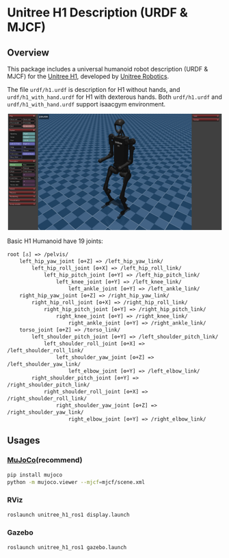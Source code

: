 # Unitree H1 Description (URDF & MJCF)

## Overview

This package includes a universal humanoid robot description (URDF & MJCF) for the [Unitree H1](https://www.unitree.com/h1), developed by [Unitree Robotics](https://www.unitree.com/).

The file `urdf/h1.urdf` is description for H1 without hands, and `urdf/h1_with_hand.urdf` for H1 with dexterous hands. Both `urdf/h1.urdf` and `urdf/h1_with_hand.urdf` support isaacgym environment.

<p align="center">
  <img src="doc/H1.png" width="500"/>
</p>

Basic H1 Humanoid have 19 joints:

```text
root [⚓] => /pelvis/
    left_hip_yaw_joint [⚙+Z] => /left_hip_yaw_link/
        left_hip_roll_joint [⚙+X] => /left_hip_roll_link/
            left_hip_pitch_joint [⚙+Y] => /left_hip_pitch_link/
                left_knee_joint [⚙+Y] => /left_knee_link/
                    left_ankle_joint [⚙+Y] => /left_ankle_link/
    right_hip_yaw_joint [⚙+Z] => /right_hip_yaw_link/
        right_hip_roll_joint [⚙+X] => /right_hip_roll_link/
            right_hip_pitch_joint [⚙+Y] => /right_hip_pitch_link/
                right_knee_joint [⚙+Y] => /right_knee_link/
                    right_ankle_joint [⚙+Y] => /right_ankle_link/
    torso_joint [⚙+Z] => /torso_link/
        left_shoulder_pitch_joint [⚙+Y] => /left_shoulder_pitch_link/
            left_shoulder_roll_joint [⚙+X] => /left_shoulder_roll_link/
                left_shoulder_yaw_joint [⚙+Z] => /left_shoulder_yaw_link/
                    left_elbow_joint [⚙+Y] => /left_elbow_link/
        right_shoulder_pitch_joint [⚙+Y] => /right_shoulder_pitch_link/
            right_shoulder_roll_joint [⚙+X] => /right_shoulder_roll_link/
                right_shoulder_yaw_joint [⚙+Z] => /right_shoulder_yaw_link/
                    right_elbow_joint [⚙+Y] => /right_elbow_link/
```

## Usages

### [MuJoCo](https://github.com/google-deepmind/mujoco)(recommend)

```bash
pip install mujoco
python -m mujoco.viewer --mjcf=mjcf/scene.xml
```

### RViz

```bash
roslaunch unitree_h1_ros1 display.launch
```

### Gazebo

```bash
roslaunch unitree_h1_ros1 gazebo.launch
```

